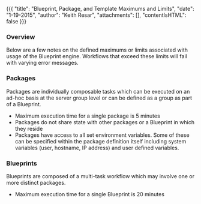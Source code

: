 {{{
  "title": "Blueprint, Package, and Template Maximums and Limits",
  "date": "1-19-2015",
  "author": "Keith Resar",
  "attachments": [],
  "contentIsHTML": false
}}}

### Overview

Below are a few notes on the defined maximums or limits associated with usage of the Blueprint engine.  Workflows that exceed these limits will fail with varying error messages.

### Packages

Packages are individually composable tasks which can be executed on an ad-hoc basis at the server group level or can be defined as a group as part of a Blueprint.

* Maximum execution time for a single package is 5 minutes
* Packages do not share state with other packages or a Blueprint in which they reside
* Packages have access to all set environment variables. Some of these can be specified within the package definition itself including system variables (user, hostname, IP address) and user defined variables.


### Blueprints

Blueprints are composed of a multi-task workflow which may involve one or more distinct packages.

* Maximum execution time for a single Blueprint is 20 minutes
